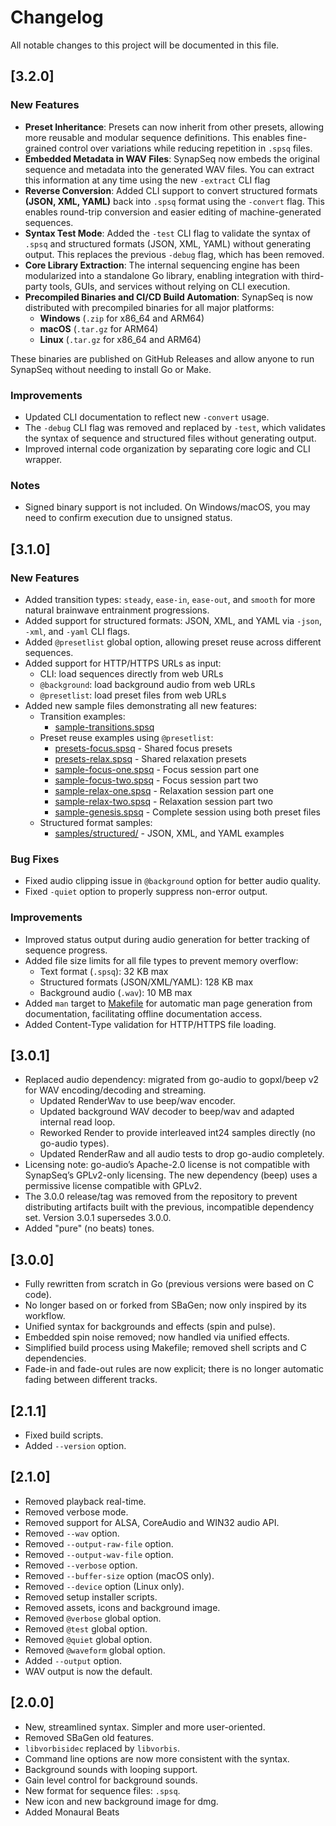 # Changelog

All notable changes to this project will be documented in this file.

## [3.2.0]

### New Features

- **Preset Inheritance**: Presets can now inherit from other presets, allowing more reusable and modular sequence definitions. This enables fine-grained control over variations while reducing repetition in `.spsq` files.
- **Embedded Metadata in WAV Files**: SynapSeq now embeds the original sequence and metadata into the generated WAV files. You can extract this information at any time using the new `-extract` CLI flag
- **Reverse Conversion**: Added CLI support to convert structured formats **(JSON, XML, YAML)** back into `.spsq` format using the `-convert` flag. This enables round-trip conversion and easier editing of machine-generated sequences.
- **Syntax Test Mode**: Added the `-test` CLI flag to validate the syntax of `.spsq` and structured formats (JSON, XML, YAML) without generating output. This replaces the previous `-debug` flag, which has been removed.
- **Core Library Extraction**: The internal sequencing engine has been modularized into a standalone Go library, enabling integration with third-party tools, GUIs, and services without relying on CLI execution.
- **Precompiled Binaries and CI/CD Build Automation**: SynapSeq is now distributed with precompiled binaries for all major platforms:
  - **Windows** (`.zip` for x86_64 and ARM64)
  - **macOS** (`.tar.gz` for ARM64)
  - **Linux** (`.tar.gz` for x86_64 and ARM64)

These binaries are published on GitHub Releases and allow anyone to run SynapSeq without needing to install Go or Make.

### Improvements

- Updated CLI documentation to reflect new `-convert` usage.
- The `-debug` CLI flag was removed and replaced by `-test`, which validates the syntax of sequence and structured files without generating output.
- Improved internal code organization by separating core logic and CLI wrapper.

### Notes

- Signed binary support is not included. On Windows/macOS, you may need to confirm execution due to unsigned status.

## [3.1.0]

### New Features

- Added transition types: `steady`, `ease-in`, `ease-out`, and `smooth` for more natural brainwave entrainment progressions.
- Added support for structured formats: JSON, XML, and YAML via `-json`, `-xml`, and `-yaml` CLI flags.
- Added `@presetlist` global option, allowing preset reuse across different sequences.
- Added support for HTTP/HTTPS URLs as input:
  - CLI: load sequences directly from web URLs
  - `@background`: load background audio from web URLs
  - `@presetlist`: load preset files from web URLs
- Added new sample files demonstrating all new features:
  - Transition examples:
    - [sample-transitions.spsq](samples/sample-transitions.spsq)
  - Preset reuse examples using `@presetlist`:
    - [presets-focus.spsq](samples/presets-focus.spsq) - Shared focus presets
    - [presets-relax.spsq](samples/presets-relax.spsq) - Shared relaxation presets
    - [sample-focus-one.spsq](samples/sample-focus-one.spsq) - Focus session part one
    - [sample-focus-two.spsq](samples/sample-focus-two.spsq) - Focus session part two
    - [sample-relax-one.spsq](samples/sample-relax-one.spsq) - Relaxation session part one
    - [sample-relax-two.spsq](samples/sample-relax-two.spsq) - Relaxation session part two
    - [sample-genesis.spsq](samples/sample-genesis.spsq) - Complete session using both preset files
  - Structured format samples:
    - [samples/structured/](samples/structured/) - JSON, XML, and YAML examples

### Bug Fixes

- Fixed audio clipping issue in `@background` option for better audio quality.
- Fixed `-quiet` option to properly suppress non-error output.

### Improvements

- Improved status output during audio generation for better tracking of sequence progress.
- Added file size limits for all file types to prevent memory overflow:
  - Text format (`.spsq`): 32 KB max
  - Structured formats (JSON/XML/YAML): 128 KB max
  - Background audio (`.wav`): 10 MB max
- Added `man` target to [Makefile](Makefile) for automatic man page generation from documentation, facilitating offline documentation access.
- Added Content-Type validation for HTTP/HTTPS file loading.

## [3.0.1]

- Replaced audio dependency: migrated from go-audio to gopxl/beep v2 for WAV encoding/decoding and streaming.
  - Updated RenderWav to use beep/wav encoder.
  - Updated background WAV decoder to beep/wav and adapted internal read loop.
  - Reworked Render to provide interleaved int24 samples directly (no go-audio types).
  - Updated RenderRaw and all audio tests to drop go-audio completely.
- Licensing note: go-audio’s Apache-2.0 license is not compatible with SynapSeq’s GPLv2-only licensing. The new dependency (beep) uses a permissive license compatible with GPLv2.
- The 3.0.0 release/tag was removed from the repository to prevent distributing artifacts built with the previous, incompatible dependency set. Version 3.0.1 supersedes 3.0.0.
- Added "pure" (no beats) tones.

## [3.0.0]

- Fully rewritten from scratch in Go (previous versions were based on C code).
- No longer based on or forked from SBaGen; now only inspired by its workflow.
- Unified syntax for backgrounds and effects (spin and pulse).
- Embedded spin noise removed; now handled via unified effects.
- Simplified build process using Makefile; removed shell scripts and C dependencies.
- Fade-in and fade-out rules are now explicit; there is no longer automatic fading between different tracks.

## [2.1.1]

- Fixed build scripts.
- Added `--version` option.

## [2.1.0]

- Removed playback real-time.
- Removed verbose mode.
- Removed support for ALSA, CoreAudio and WIN32 audio API.
- Removed `--wav` option.
- Removed `--output-raw-file` option.
- Removed `--output-wav-file` option.
- Removed `--verbose` option.
- Removed `--buffer-size` option (macOS only).
- Removed `--device` option (Linux only).
- Removed setup installer scripts.
- Removed assets, icons and background image.
- Removed `@verbose` global option.
- Removed `@test` global option.
- Removed `@quiet` global option.
- Removed `@waveform` global option.
- Added `--output` option.
- WAV output is now the default.

## [2.0.0]

- New, streamlined syntax. Simpler and more user-oriented.
- Removed SBaGen old features.
- `libvorbisidec` replaced by `libvorbis`.
- Command line options are now more consistent with the syntax.
- Background sounds with looping support.
- Gain level control for background sounds.
- New format for sequence files: `.spsq`.
- New icon and new background image for dmg.
- Added Monaural Beats
